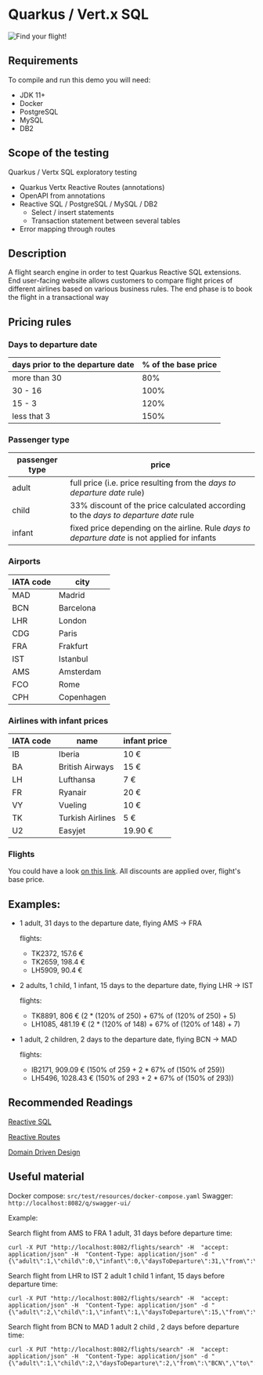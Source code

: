 # Quarkus  / Vert.x SQL

<img src="https://media4.giphy.com/media/l0MYs84E42CL9I9JC/giphy.gif?cid=ecf05e474m9in4t30rbqkspwiylltm8i34is1jvk8cmzshty&rid=giphy.gif" title="Find your flight!" >

## Requirements

To compile and run this demo you will need:

- JDK 11+
- Docker
- PostgreSQL
- MySQL
- DB2

## Scope of the testing

Quarkus / Vertx SQL exploratory testing

* Quarkus Vertx Reactive Routes (annotations)
* OpenAPI from annotations
* Reactive SQL / PostgreSQL / MySQL / DB2
    * Select / insert statements
    * Transaction statement between several tables 
* Error mapping through routes

## Description

A flight search engine in order to test Quarkus Reactive SQL extensions.
End user-facing website allows customers to compare flight prices of different airlines based on various business rules. 
The end phase is to book the flight in a transactional way

## Pricing rules

### Days to departure date
| days prior to the departure date | % of the base price |
|----------------------------------|---------------------|
| more than 30                     | 80%                 |
| 30 - 16                          | 100%                |
| 15 - 3                           | 120%                |
| less that 3                      | 150%                |

### Passenger type
| passenger type | price                                                                                          |
|----------------|------------------------------------------------------------------------------------------------|
| adult          | full price (i.e. price resulting from the *days to departure date* rule)                       |
| child          | 33% discount of the price calculated according to the *days to departure date* rule            |
| infant         | fixed price depending on the airline. Rule *days to departure date* is not applied for infants |

### Airports
| IATA code | city       |
|-----------|------------|
| MAD       | Madrid     |
| BCN       | Barcelona  |
| LHR       | London     |
| CDG       | Paris      |
| FRA       | Frakfurt   |
| IST       | Istanbul   |
| AMS       | Amsterdam  |
| FCO       | Rome       |
| CPH       | Copenhagen |

### Airlines with infant prices
| IATA code | name             | infant price |
|-----------|------------------|--------------|
| IB        | Iberia           | 10 €         |
| BA        | British Airways  | 15 €         |
| LH        | Lufthansa        | 7 €          |
| FR        | Ryanair          | 20 €         |
| VY        | Vueling          | 10 €         |
| TK        | Turkish Airlines | 5 €          |
| U2        | Easyjet          | 19.90 €      |

### Flights

You could have a look [on this link](src/main/resources/db/migration/common/V1.0.1__load_default_data.sql). All discounts are applied over, flight's base price.

## Examples:

* 1 adult, 31 days to the departure date, flying AMS -> FRA

  flights:

    * TK2372, 157.6 €
    * TK2659, 198.4 €
    * LH5909, 90.4 €

* 2 adults, 1 child, 1 infant, 15 days to the departure date, flying LHR -> IST

  flights:

    * TK8891, 806 € (2 * (120% of 250) + 67% of (120% of 250) + 5)
    * LH1085, 481.19 € (2 * (120% of 148) + 67% of (120% of 148) + 7)

* 1 adult, 2 children, 2 days to the departure date, flying BCN -> MAD

  flights:

    * IB2171, 909.09 € (150% of 259 + 2 * 67% of (150% of 259))
    * LH5496, 1028.43 € (150% of 293 + 2 * 67% of (150% of 293))


## Recommended Readings

[Reactive SQL](https://quarkus.io/guides/reactive-sql-clients)

[Reactive Routes](https://quarkus.io/guides/reactive-routes)

[Domain Driven Design](https://www.amazon.es/Domain-Driven-Design-Tackling-Complexity-Software/dp/0321125215/ref=sr_1_1?adgrpid=67721313493&dchild=1&gclid=CjwKCAiAl4WABhAJEiwATUnEF7tdh_PoSQPXNWWntUHxb2pCj0DG_iM6V79-txOlzynCiL94p-Og_BoCzVgQAvD_BwE&hvadid=338561691742&hvdev=c&hvlocphy=1005417&hvnetw=g&hvqmt=e&hvrand=3068697347785968801&hvtargid=kwd-301893551508&hydadcr=16512_1804452&keywords=domain+driven+design+eric+evans&qid=1610717134&sr=8-1&tag=hydes-21)


## Useful material

Docker compose: `src/test/resources/docker-compose.yaml`
Swagger: `http://localhost:8082/q/swagger-ui/`

Example: 

Search flight from AMS to FRA 1 adult, 31 days before departure time:
 
```
curl -X PUT "http://localhost:8082/flights/search" -H  "accept: application/json" -H  "Content-Type: application/json" -d "{\"adult\":1,\"child\":0,\"infant\":0,\"daysToDeparture\":31,\"from\":\"AMS\",\"to\":\"FRA\"}"
```

Search flight from LHR to IST 2 adult 1 child 1 infant, 15 days before departure time:
 ```
curl -X PUT "http://localhost:8082/flights/search" -H  "accept: application/json" -H  "Content-Type: application/json" -d "{\"adult\":2,\"child\":1,\"infant\":1,\"daysToDeparture\":15,\"from\":\"LHR\",\"to\":\"IST\"}"
```

Search flight from BCN to MAD 1 adult 2 child , 2 days before departure time:

```
curl -X PUT "http://localhost:8082/flights/search" -H  "accept: application/json" -H  "Content-Type: application/json" -d "{\"adult\":1,\"child\":2,\"daysToDeparture\":2,\"from\":\"BCN\",\"to\":\"MAD\"}"
```